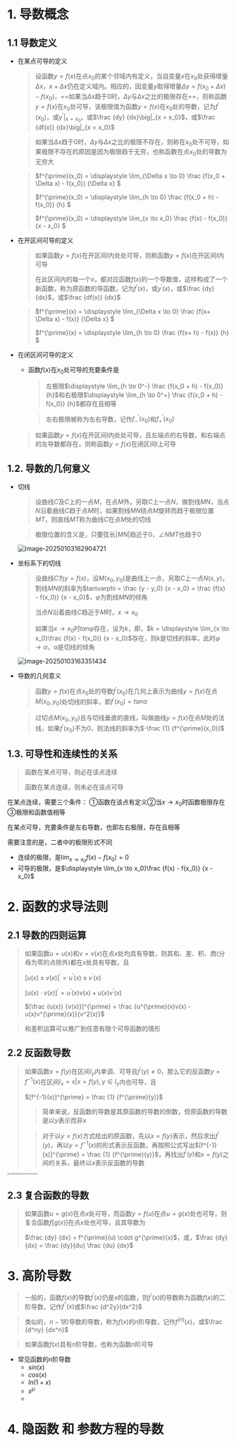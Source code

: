 # 1. 导数概念

## 1.1 导数定义

- 在某点可导的定义

    > 设函数$y=f(x)$在点$x_0$的某个邻域内有定义，当自变量$x$在$x_0$处获得增量$\Delta x$，$x+\Delta x$仍在定义域内。相应的，因变量$y$取得增量$\Delta y = f(x_0 + \Delta x) - f(x_0)$，==如果当$\Delta x$趋于$0$时，$\Delta y$与$\Delta x$之比的极限存在==，则称函数$y=f(x)$在$x_0$处可导，该极限值为函数$y=f(x)$在$x_0$处的导数，记为$f^{\prime}(x_0)$，或$y^{\prime}|_{x = x_0}$，或$\frac {dy} {dx}\big|_{x = x_0}$，或$\frac {df(x)} {dx}\big|_{x = x_0}$

    > 如果当$\Delta x$趋于$0$时，$\Delta y$与$\Delta x$之比的极限不存在，则称在$x_0$处不可导，如果极限不存在的原因是因为极限趋于无穷，也称函数在点$x_0$处的导数为无穷大

    > $f^{\prime}(x_0) = \displaystyle \lim_{\Delta x \to 0} \frac {f(x_0 + \Delta x) - f(x_0)} {\Delta x} $
    >
    > $f^{\prime}(x_0) = \displaystyle \lim_{h \to 0} \frac {f(x_0 + h) - f(x_0)} {h} $
    >
    > $f^{\prime}(x_0) = \displaystyle \lim_{x \to x_0} \frac {f(x) - f(x_0)} {x - x_0} $

- 在开区间可导的定义

    > 如果函数$y=f(x)$在开区间$I$内处处可导，则称函数$y=f(x)$在开区间$I$内可导
    >
    > 在此区间内的每一个$x$，都对应函数$f(x)$的一个导数值，这样构成了一个新函数，称为原函数的导函数，记为$f^{\prime}(x)$，或$y^{\prime}(x)$，或$\frac {dy} {dx}$，或$\frac {df(x)} {dx}$

    > $f^{\prime}(x) = \displaystyle \lim_{\Delta x \to 0} \frac {f(x+ \Delta x) - f(x)} {\Delta x} $
    >
    > $f^{\prime}(x) = \displaystyle \lim_{h \to 0} \frac {f(x+ h) - f(x)} {h} $

- 在闭区间可导的定义

    - 函数$f(x)$在$x_0$处可导的充要条件是

        > 左极限$\displaystyle \lim_{h \to 0^-} \frac {f(x_0 + h) - f(x_0)} {h}$和右极限$\displaystyle \lim_{h \to 0^+} \frac {f(x_0 + h) - f(x_0)} {h}$都存在且相等

        > 左右极限被称为左右导数，记作$f_-^{\prime}(x_0)$和$f_+^{\prime}(x_0)$

    > 如果函数$y=f(x)$在开区间$I$内处处可导，且左端点的右导数，和右端点的左导数都存在，则称函数$y=f(x)$在闭区间$I$上可导

## 1.2. 导数的几何意义

- 切线

    > 设曲线$C$及$C$上的一点$M$，在点$M$外，另取$C$上一点$N$，做割线$MN$，当点$N$沿着曲线$C$趋于点$M$时，如果割线$MN$绕点$M$旋转而趋于极限位置$MT$，则直线$MT$称为曲线$C$在点$M$处的切线

    > 极限位置的含义是，只要弦长$|MN|$趋近于0，$\angle NMT$也趋于0

    <img src="chap 2 导数与微分.assets/image-20250103162904721.png" alt="image-20250103162904721" />

- 坐标系下的切线

    > 设曲线$C$为$y=f(x)$，设$M(x_0, y_0)$是曲线上一点，另取$C$上一点$N(x, y)$，割线$MN$的斜率为$tan\varphi = \frac {y - y_0} {x - x_0} = \frac {f(x) - f(x_0)} {x - x_0}$，$\varphi$为割线$MN$的倾角
    >
    > 当点$N$沿着曲线$C$趋近于$M$时，$x \to x_0$
    >
    > 如果当$x \to x_0$时$tan\varphi$存在，设为$k$，即，$k = \displaystyle \lim_{x \to x_0}\frac {f(x) - f(x_0)} {x - x_0}$存在，则$k$是切线的斜率，此时$\varphi \to \alpha$，$\alpha$是切线的倾角

    <img src="chap 2 导数与微分.assets/image-20250103163351434.png" alt="image-20250103163351434" />

- 导数的几何意义

    > 函数$y=f(x)$在点$x_0$处的导数$f^{\prime}(x_0)$在几何上表示为曲线$y=f(x)$在点$M(x_0, y_0)$处切线的斜率，即$f^{\prime}(x_0) = tan\alpha$

    > 过切点$M(x_0, y_0)$且与切线垂直的直线，叫做曲线$y=f(x)$在点$M$处的法线，如果$f^{\prime}(x_0)$不为$0$，则法线的斜率为$-\frac {1} {f^{\prime}(x_0)}$

## 1.3. 可导性和连续性的关系

> 函数在某点可导，则必在该点连续
>
> 函数在某点连续，则未必在该点可导

在某点连续，需要三个条件： ①函数在该点有定义②当$x \to x_0$时函数极限存在③极限和函数值相等

在某点可导，充要条件是左右导数，也即左右极限，存在且相等

需要注意的是，二者中的极限形式不同

- 连续的极限，是$\displaystyle \lim_{x \to x_0}f(x)-f(x_0) = 0$
- 可导的极限，是$\displaystyle \lim_{x \to x_0}\frac {f(x) - f(x_0)} {x - x_0}$

# 2. 函数的求导法则

## 2.1 导数的四则运算

> 如果函数$u=u(x)$和$v=v(x)$在点$x$处均具有导数，则其和、差、积、商(分母为零的点除外)都在$x$处具有导数，且
>
> $[u(x) \pm v(x)]^{\prime} = u^{\prime}(x) \pm v^{\prime}(x)$
>
> $[u(x)\cdot v(x)]^{\prime}=u^{\prime}(x)v(x) + u(x)v^{\prime}(x)$
>
> $[\frac {u(x)} {v(x)}]^{\prime} = \frac {u^{\prime}(x)v(x) - u(x)v^{\prime}(x)}{v^2(x)}$

> 和差积运算可以推广到任意有限个可导函数的情形

## 2.2 反函数导数

> 如果函数$x = f(y)$在区间$I_y$内单调、可导且$f^{\prime}(y) \ne0$，那么它的反函数$y=f^{-1}(x)$在区间$I_x = {x|x=f(y), y \in I_y}$内也可导，且
>
> $[f^{-1}(x)]^{\prime} = \frac {1} {f^{\prime}(y)}$
>
> > 简单来说，反函数的导数是其原函数的导数的倒数，但原函数的导数是以$y$表示而非$x$	
>
> > 对于以$y=f(x)$方式给出的原函数，先以$x=f(y)$表示，然后求出$f^{\prime}(y)$，再以$y=f^{-1}(x)$的形式表示反函数，再按照公式写出$[f^{-1}(x)]^{\prime} = \frac {1} {f^{\prime}(y)}$，再找出$f^{\prime}(y)$和$x=f(y)$之间的关系，最终以$x$表示反函数的导数

<img src="chap 2 导数与微分.assets/febd88079afbea247774c74dc2cf74e2.jpg" alt="febd88079afbea247774c74dc2cf74e2" style="zoom: 25%;" />

## 2.3 复合函数的导数

> 如果函数$u=g(x)$在点$x$处可导，而函数$y=f(u)$在点$u=g(x)$处也可导，则复合函数$f[g(x)]$在点$x$处也可导，且其导数为
>
> $\frac {dy} {dx} = f^{\prime}(u) \cdot g^{\prime}(x)$，或，$\frac {dy} {dx} = \frac {dy}{du} \frac {du} {dx}$

# 3. 高阶导数

> 一般的，函数$f(x)$的导数$f^{\prime}(x)$仍是$x$的函数，则$f^{\prime}(x)$的导数称为函数$f(x)$的二阶导数，记作$f^{\prime\prime}(x)$或$\frac {d^2y}{dx^2}$

> 类似的，$n-1$阶导数的导数，称为$f(x)$的$n$阶导数，记作$f^{(n)}(x)$，或$\frac {d^ny} {dx^n}$

> 如果函数$f(x)$具有$n$阶导数，也称为函数$n$阶可导

- 常见函数的$n$阶导数
    - $sin(x)$
    - $cos(x)$
    - $ln(1+x)$
    - $x^{\mu}$
    - 

# 4. 隐函数 和 参数方程的导数

